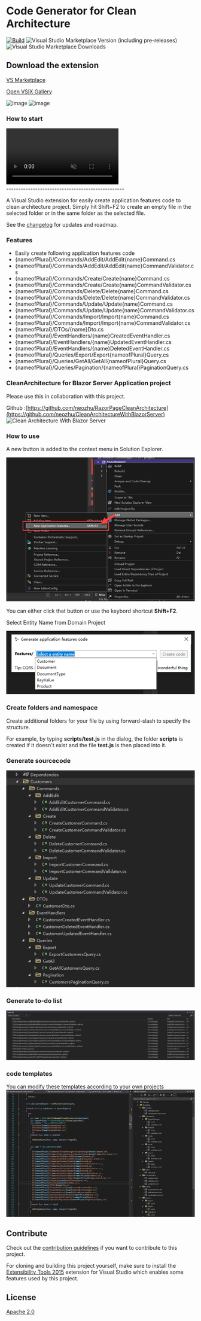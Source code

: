 # Code Generator for Clean Architecture 

[![Build](https://github.com/neozhu/CleanArchitectureCodeGenerator/actions/workflows/build.yml/badge.svg)](https://github.com/neozhu/CleanArchitectureCodeGenerator/actions/workflows/build.yml)
![Visual Studio Marketplace Version (including pre-releases)](https://img.shields.io/visual-studio-marketplace/v/neozhu.247365)
![Visual Studio Marketplace Downloads](https://img.shields.io/visual-studio-marketplace/d/neozhu.247365?label=Downloads)


## Download the extension

[VS Marketplace](https://marketplace.visualstudio.com/items?itemName=neozhu.247365)

[Open VSIX Gallery](https://www.vsixgallery.com/extension/CleanArchitecture_CodeGenerator_BlazorApp)

![image](https://github.com/neozhu/CleanArchitectureCodeGenerator/assets/1549611/fbcce4ee-f14a-47c5-8dd3-37503f4ec52e)
![image](https://github.com/neozhu/CleanArchitectureCodeGenerator/assets/1549611/72b3800a-58e5-4853-ba7e-f1d7a46286be)


### How to start

<div><video controls src="https://user-images.githubusercontent.com/1549611/197116874-f28414ca-7fc1-463a-b887-0754a5bb3e01.mp4" muted="false"></video></div>
-------------------------------------------------

A Visual Studio extension for easily create application features code  to clean architecture project. Simply hit Shift+F2 to create an empty file in the
selected folder or in the same folder as the selected file.

See the [changelog](CHANGELOG.md) for updates and roadmap.


### Features

- Easily create following application features code
- {nameofPlural}/Commands/AddEdit/AddEdit{name}Command.cs
- {nameofPlural}/Commands/AddEdit/AddEdit{name}CommandValidator.cs
- {nameofPlural}/Commands/Create/Create{name}Command.cs
- {nameofPlural}/Commands/Create/Create{name}CommandValidator.cs
- {nameofPlural}/Commands/Delete/Delete{name}Command.cs
- {nameofPlural}/Commands/Delete/Delete{name}CommandValidator.cs
- {nameofPlural}/Commands/Update/Update{name}Command.cs
- {nameofPlural}/Commands/Update/Update{name}CommandValidator.cs
- {nameofPlural}/Commands/Import/Import{name}Command.cs
- {nameofPlural}/Commands/Import/Import{name}CommandValidator.cs
- {nameofPlural}/DTOs/{name}Dto.cs
- {nameofPlural}/EventHandlers/{name}CreatedEventHandler.cs
- {nameofPlural}/EventHandlers/{name}UpdatedEventHandler.cs
- {nameofPlural}/EventHandlers/{name}DeletedEventHandler.cs
- {nameofPlural}/Queries/Export/Export{nameofPlural}Query.cs
- {nameofPlural}/Queries/GetAll/GetAll{nameofPlural}Query.cs
- {nameofPlural}/Queries/Pagination/{nameofPlural}PaginationQuery.cs

### CleanArchitecture for Blazor Server Application project
Please use this in collaboration with this project.

Github :[https://github.com/neozhu/RazorPageCleanArchitecture](https://github.com/neozhu/CleanArchitectureWithBlazorServer)
![Clean Architecture With Blazor Server](https://raw.githubusercontent.com/neozhu/CleanArchitectureWithBlazorServer/main/doc/page.png)

### How to use

A new button is added to the context menu in Solution Explorer.

![Add new file dialog](art/menu1.png)

You can either click that button or use the keybord shortcut **Shift+F2**.

Select Entity Name from Domain Project

![Add new file dialog](art/dialog1.png)

### Create folders and namespace

Create additional folders for your file by using forward-slash to
specify the structure.

For example, by typing **scripts/test.js** in the dialog, the
folder **scripts** is created if it doesn't exist and the file
**test.js** is then placed into it.

### Generate sourcecode
![Source code for application features](art/code.png)

### Generate to-do list
![to-do list](art/task-list.png)

### code templates
You can modify these templates according to your own projects
![tempaltes](art/template.png)

## Contribute
Check out the [contribution guidelines](.github/CONTRIBUTING.md)
if you want to contribute to this project.

For cloning and building this project yourself, make sure
to install the
[Extensibility Tools 2015](https://marketplace.visualstudio.com/items?itemName=MadsKristensen.ExtensibilityTools)
extension for Visual Studio which enables some features
used by this project.

## License
[Apache 2.0](LICENSE)

